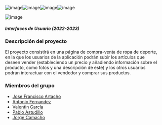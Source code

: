 ![image](https://img.shields.io/badge/React-20232A?style=for-the-badge&logo=react&logoColor=61DAFB)![image](https://img.shields.io/badge/HTML5-E34F26?style=for-the-badge&logo=html5&logoColor=white)![image](https://img.shields.io/badge/CSS3-1572B6?style=for-the-badge&logo=css3&logoColor=white)![image](https://img.shields.io/badge/JavaScript-323330?style=for-the-badge&logo=javascript&logoColor=F7DF1E)

![image](https://i.imgur.com/VOVso1W.jpeg)
##### Interfaces de Usuario (2022-2023)

### Descripción del proyecto

El proyecto consistirá en una página de compra-venta de ropa de deporte, en la que los usuarios de la aplicación podrán subir los artículos que deseen vender (estableciendo un precio y añadiendo información sobre el producto, como fotos y una descripción de este) y los otros usuarios podrán interactuar con el vendedor y comprar sus productos.


### Miembros del grupo

- [Jose Francisco Artacho](https://github.com/artachojf) 
- [Antonio Fernandez](https://github.com/4ntoniofr)
- [Valentin García](https://github.com/valentingr080)
- [Pablo Astudillo](https://github.com/AstudilloUMA)
- [Jorge Camacho](https://github.com/JCamacho4)
